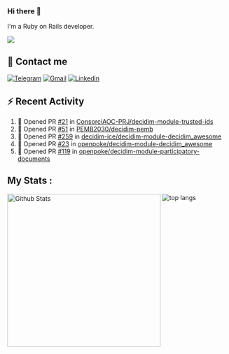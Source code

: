### Hi there 👋

I'm a Ruby on Rails developer.

<img src="https://komarev.com/ghpvc/?username=antopalidi&color=blueviolet&style=for-the-badge">

## 📩 Contact me 
[![Telegram](https://img.shields.io/badge/Telegram-2CA5E0?style=for-the-badge&logo=telegram&logoColor=white)](https://t.me/anna_top)
[![Gmail](https://img.shields.io/badge/email-D14836?style=for-the-badge&logo=gmail&logoColor=white)](mailto:topalidisanna@gmail.com)
[![Linkedin](https://img.shields.io/badge/LinkedIn-0077B5?style=for-the-badge&logo=linkedin&logoColor=white)](https://www.linkedin.com/in/topalidi/)
<!-- [![Codewars](https://img.shields.io/badge/Codewars-B1361E?style=for-the-badge&logo=Codewars&logoColor=white)](https://www.codewars.com/users/antopalidi) -->

## :zap: Recent Activity

<!--START_SECTION:activity-->
1. 💪 Opened PR [#21](https://github.com/ConsorciAOC-PRJ/decidim-module-trusted-ids/pull/21) in [ConsorciAOC-PRJ/decidim-module-trusted-ids](https://github.com/ConsorciAOC-PRJ/decidim-module-trusted-ids)
2. 💪 Opened PR [#51](https://github.com/PEMB2030/decidim-pemb/pull/51) in [PEMB2030/decidim-pemb](https://github.com/PEMB2030/decidim-pemb)
3. 💪 Opened PR [#259](https://github.com/decidim-ice/decidim-module-decidim_awesome/pull/259) in [decidim-ice/decidim-module-decidim_awesome](https://github.com/decidim-ice/decidim-module-decidim_awesome)
4. 💪 Opened PR [#23](https://github.com/openpoke/decidim-module-decidim_awesome/pull/23) in [openpoke/decidim-module-decidim_awesome](https://github.com/openpoke/decidim-module-decidim_awesome)
5. 💪 Opened PR [#119](https://github.com/openpoke/decidim-module-participatory-documents/pull/119) in [openpoke/decidim-module-participatory-documents](https://github.com/openpoke/decidim-module-participatory-documents)
<!--END_SECTION:activity-->

## My Stats :
<!--
<img alt="activity" src="https://streak-stats.demolab.com?user=antopalidi" />
-->
<div>
<img align="top" width="350px" alt="Github Stats" src="https://github-readme-stats-1-brown.vercel.app/api?username=antopalidi&count_private=true&show_icons=true&hide_border=true" />
<img align="top" alt="top langs" src="https://github-readme-stats-1-brown.vercel.app/api/top-langs/?username=antopalidi&layout=compact" />
 </div>
<!--
#### [My CV](https://antopalidi.github.io/my_cv/)
-->

<!--
**antopalidi/antopalidi** is a ✨ _special_ ✨ repository because its `README.md` (this file) appears on your GitHub profile.
-->
